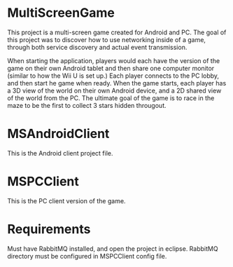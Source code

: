 MultiScreenGame
===============

This project is a multi-screen game created for Android and PC. The goal of this project was to discover how to use
networking inside of a game, through both service discovery and actual event transmission. 

When starting the application, players would each have the version of the game on their own Android tablet and then share
one computer monitor (similar to how the Wii U is set up.) Each player connects to the PC lobby, and then start he game when 
ready. When the game starts, each player has a 3D view of the world on their own Android device, and a 2D shared view of 
the world from the PC. The ultimate goal of the game is to race in the maze to be the first to collect 3 stars hidden througout.

MSAndroidClient
===============
This is the Android client project file.


MSPCClient
===============
This is the PC client version of the game.



Requirements
===============
Must have RabbitMQ installed, and open the project in eclipse. RabbitMQ directory must be configured in MSPCClient config file.
